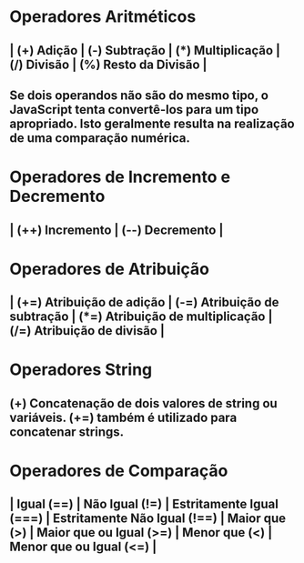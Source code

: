 # Operadores Aritméticos

## | (+) Adição  | (-) Subtração | (*) Multiplicação | (/) Divisão | (%) Resto da Divisão |

## Se dois operandos não são do mesmo tipo, o JavaScript tenta convertê-los para um tipo apropriado. Isto geralmente resulta na realização de uma comparação numérica.

# Operadores de Incremento e Decremento

## | (++) Incremento | (--) Decremento |

# Operadores de Atribuição

## | (+=) Atribuição de adição | (-=) Atribuição de subtração | (*=) Atribuição de multiplicação | (/=) Atribuição de divisão |

# Operadores String

## (+) Concatenação de dois valores de string ou variáveis. (+=) também é utilizado para concatenar strings.

# Operadores de Comparação

## | Igual (==) | Não Igual (!=) | Estritamente Igual (===) | Estritamente Não Igual (!==) | Maior que (>) | Maior que ou Igual (>=) | Menor que (<) | Menor que ou Igual (<=) |